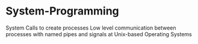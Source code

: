 # System-Programming
System Calls to create processes
Low level communication between processes with named pipes and signals at Unix-based Operating Systems
